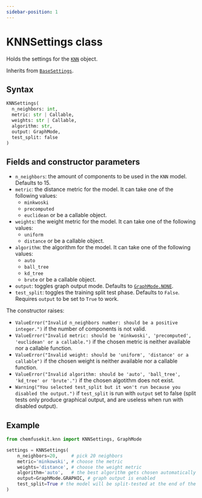 ```yaml
---
sidebar-position: 1
---
```


# KNNSettings class

Holds the settings for the [`KNN`](knn.md) object.

Inherits from [`BaseSettings`](../base/basesettings.md).

## Syntax

```python
KNNSettings(
  n_neighbors: int,
  metric: str | Callable,
  weights: str | Callable,
  algorithm: str,
  output: GraphMode,
  test_split: false
)
```

## Fields and constructor parameters
- `n_neighbors`: the amount of components to be used in the `KNN` model. Defaults to 15.
- `metric`: the distance metric for the model. It can take one of the following values:
    - `minkwoski`
    - `precomputed`
    - `euclidean`
  or be a callable object.
- `weights`: the weight metric for the model. It can take one of the following values:
    - `uniform`
    - `distance`
  or be a callable object.
- `algorithm`: the algorithm for the model. It can take one of the following values:
    - `auto`
    - `ball_tree`
    - `kd_tree`
    - `brute`
  or be a callable object.
- `output`: toggles graph output mode. Defaults to [`GraphMode.NONE`](../utils/graphmode.md).
- `test_split`: toggles the training split test phase. Defaults to `False`. Requires `output` to be set to `True` to work.

The constructor raises:
- `ValueError("Invalid n_neighbors number: should be a positive integer.")` if the number of components is not valid.
- `ValueError("Invalid metric: should be 'minkwoski', 'precomputed', 'euclidean' or a callable.")` if the chosen metric is neither available nor a callable function.
- `ValueError("Invalid weight: should be 'uniform', 'distance' or a callable")` if the chosen weight is neither available nor a callable function.
- `ValueError("Invalid algorithm: should be 'auto', 'ball_tree', 'kd_tree' or 'brute'.")` if the chosen algotithm does not exist.
- `Warning("You selected test_split but it won't run because you disabled the output.")` if `test_split` is run with `output` set to false (split tests only produce graphical output, and are useless when run with disabled output).

## Example

```python
from chemfusekit.knn import KNNSettings, GraphMode

settings = KNNSettings(
    n_neighbors=20,     # pick 20 neighbors
    metric='minkowski', # choose the metric
    weights='distance', # choose the weight metric
    algorithm='auto',   # the best algorithm gets chosen automatically
    output=GraphMode.GRAPHIC, # graph output is enabled
    test_split=True # the model will be split-tested at the end of the training
)
```